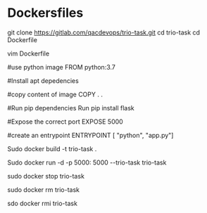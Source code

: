 # Dockersfiles
git clone https://gitlab.com/qacdevops/trio-task.git
cd trio-task
cd Dockerfile

vim Dockerfile

#use python image
FROM python:3.7

#Install apt depedencies

#copy  content of image
COPY . .

#Run pip dependencies
Run pip install flask

#Expose the correct port
EXPOSE 5000

#create an entrypoint 
ENTRYPOINT [ "python", "app.py"]


Sudo docker build -t trio-task .

Sudo docker run -d -p 5000: 5000 --trio-task trio-task

sudo docker stop trio-task

sudo docker rm trio-task

sdo docker rmi trio-task



